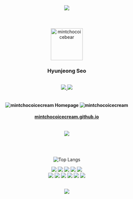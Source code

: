 <header>
<div align="center">
<img src="https://capsule-render.vercel.app/api?type=waving&color=auto&height=300&section=header&text=Mintchocoicecream&fontColor=ffffff&fontSize=50&stroke=000000&animation=fadeIn"/>
</div>
</header>

<div align="center">
<img src="https://user-images.githubusercontent.com/64584574/183283755-89bb5ace-75aa-4de0-85c7-db7d44115619.png" width="100px" alt="mintchocoicebear" />
<h3 fontSize="30px">Hyunjeong Seo</h3>
<br>
<div class="pages">
<a href="https://www.notion.so/mintchocoicecream/Dev-133e8a6d037449aeb49f616cc9836f78">
<img src="https://img.shields.io/badge/Notion-000000?style=flat-square&logo=notion&logoColor=white"/>
</a>
<a href="https://github.com/mintchocoicecream">
<img src="https://img.shields.io/badge/Github-181717?style=flat-square&logo=github&logoColor=white"/>
</a>
</div>
<br>
<h4><img src="https://user-images.githubusercontent.com/64584574/183285455-92a72bc0-fd0f-4374-870e-8690747ba8e7.png" alt="mintchocoicecream" /> 
Homepage
<img src="https://user-images.githubusercontent.com/64584574/183285455-92a72bc0-fd0f-4374-870e-8690747ba8e7.png" alt="mintchocoicecream" />
<h4>
<a href="https://mintchocoicecream.github.io" background-color="#dafbe1" align="center">
mintchocoicecream.github.io
</a>
</div>

<br>
<div align="center">
<img src="https://user-images.githubusercontent.com/64584574/183294356-389e5a32-980e-4669-9af9-6009b4eb1454.gif"/>
</div>
<br>
<br>
<br>
<div align="center">

![Top Langs](https://github-readme-stats.vercel.app/api/top-langs/?username=mintchocoicecream&exclude_repo=2020KBO&theme=vue&layout=compact)
<p>
<img src="https://img.shields.io/badge/Javascript-F7DF1E?style=flat-square&logo=javascript&logoColor=white"/>
<img src="https://img.shields.io/badge/Python-3776AB?style=flat-square&logo=python&logoColor=white"/>
<img src="https://img.shields.io/badge/Html5-E34F26?style=flat-square&logo=html5&logoColor=white"/>
<img src="https://img.shields.io/badge/Css3-1572B6?style=flat-square&logo=css3&logoColor=white"/>
<img src="https://img.shields.io/badge/Firebase-FFCA28?style=flat-square&logo=firebase&logoColor=white"/>
<br/>
<img src="https://img.shields.io/badge/React-61DAFB?style=flat-square&logo=react&logoColor=white"/>
<img src="https://img.shields.io/badge/Node.js-339933?style=flat-square&logo=node.js&logoColor=white"/>
<img src="https://img.shields.io/badge/Next.js-000000?style=flat-square&logo=next.js&logoColor=white"/>
<img src="https://img.shields.io/badge/Socket.io-010101?style=flat-square&logo=socket.io&logoColor=white"/>
<img src="https://img.shields.io/badge/Gulp-CF4647?style=flat-square&logo=gulp&logoColor=white"/>
<img src="https://img.shields.io/badge/VSCode-007ACC?style=flat-square&logo=visualstudiocode&logoColor=white"/></p>

</div>
<br>




<footer>
<div align="center">
<img src="https://capsule-render.vercel.app/api?type=waving&color=auto&height=200&section=footer"/>
</div>
</footer>
